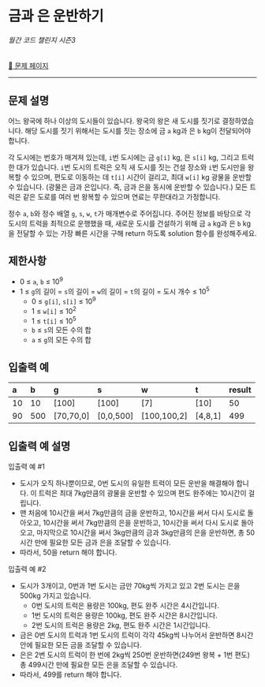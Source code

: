 금과 은 운반하기
==========
###### 월간 코드 챌린지 시즌3
[:link: 문제 페이지](https://school.programmers.co.kr/learn/courses/30/lessons/86053)

---

## 문제 설명
어느 왕국에 하나 이상의 도시들이 있습니다. 왕국의 왕은 새 도시를 짓기로 결정하였습니다. 해당 도시를 짓기 위해서는 도시를 짓는 장소에 금 ```a``` kg과 은 ```b``` kg이 전달되어야 합니다.

각 도시에는 번호가 매겨져 있는데, ```i```번 도시에는 금 ```g[i]``` kg, 은 ```s[i]``` kg, 그리고 트럭 한 대가 있습니다. ```i```번 도시의 트럭은 오직 새 도시를 짓는 건설 장소와 ```i```번 도시만을 왕복할 수 있으며, 편도로 이동하는 데 ```t[i]``` 시간이 걸리고, 최대 ```w[i]``` kg 광물을 운반할 수 있습니다. (광물은 금과 은입니다. 즉, 금과 은을 동시에 운반할 수 있습니다.) 모든 트럭은 같은 도로를 여러 번 왕복할 수 있으며 연료는 무한대라고 가정합니다.

정수 ```a```, ```b```와 정수 배열 ```g```, ```s```, ```w```, ```t```가 매개변수로 주어집니다. 주어진 정보를 바탕으로 각 도시의 트럭을 최적으로 운행했을 때, 새로운 도시를 건설하기 위해 금 ```a``` kg과 은 ```b``` kg을 전달할 수 있는 가장 빠른 시간을 구해 return 하도록 solution 함수를 완성해주세요.

## 제한사항
* 0 ≤ ```a```, ```b``` ≤ 10<sup>9</sup>
* 1 ≤ ```g```의 길이 = ```s```의 길이 = ```w```의 길이 = ```t```의 길이 = 도시 개수 ≤ 10<sup>5</sup>
    * 0 ≤ ```g[i]```, ```s[i]``` ≤ 10<sup>9</sup>
    * 1 ≤ ```w[i]``` ≤ 10<sup>2</sup>
    * 1 ≤ ```t[i]``` ≤ 10<sup>5</sup>
    * ```b``` ≤ ```s```의 모든 수의 합
    * ```a``` ≤ ```g```의 모든 수의 합

## 입출력 예
|a|b|g|s|w|t|result|
|:--|:--|:--|:--|:--|:--|:--|
|10|10|[100]|[100]|[7]|[10]|50|
|90|500|[70,70,0]|[0,0,500]|[100,100,2]|[4,8,1]|499|

## 입출력 예 설명
입출력 예 #1
* 도시가 오직 하나뿐이므로, 0번 도시의 유일한 트럭이 모든 운반을 해결해야 합니다. 이 트럭은 최대 7kg만큼의 광물을 운반할 수 있으며 편도 완주에는 10시간이 걸립니다.
* 맨 처음에 10시간을 써서 7kg만큼의 금을 운반하고, 10시간을 써서 다시 도시로 돌아오고, 10시간을 써서 7kg만큼의 은을 운반하고, 10시간을 써서 다시 도시로 돌아오고, 마지막으로 10시간을 써서 3kg만큼의 금과 3kg만큼의 은을 운반하면, 총 50시간 만에 필요한 모든 금과 은을 조달할 수 있습니다.
* 따라서, 50을 return 해야 합니다.

입출력 예 #2
* 도시가 3개이고, 0번과 1번 도시는 금만 70kg씩 가지고 있고 2번 도시는 은을 500kg 가지고 있습니다.
    * 0번 도시의 트럭은 용량은 100kg, 편도 완주 시간은 4시간입니다.
    * 1번 도시의 트럭은 용량은 100kg, 편도 완주 시간은 8시간입니다.
    * 2번 도시의 트럭은 용량은 2kg, 편도 완주 시간은 1시간입니다.
* 금은 0번 도시의 트럭과 1번 도시의 트럭이 각각 45kg씩 나누어서 운반하면 8시간 안에 필요한 모든 금을 조달할 수 있습니다.
* 은은 2번 도시의 트럭이 한 번에 2kg씩 250번 운반하면(249번 왕복 + 1번 편도) 총 499시간 만에 필요한 모든 은을 조달할 수 있습니다.
* 따라서, 499를 return 해야 합니다.